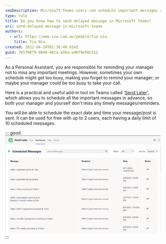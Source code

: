 ```yaml
---
seoDescription: Microsoft Teams users can schedule important messages and reminders with Send Later, a convenient add-in tool that allows for exact date and time control.
type: rule
title: Do you know how to send delayed message in Microsoft Teams?
uri: send-delayed-message-in-microsoft-teams
authors:
  - url: https://www.ssw.com.au/people/tia-niu
    title: Tia Niu
created: 2022-04-26T01:36:40.624Z
guid: 765f0879-9848-48ca-a50a-a4079e50c512
---
```


As a Personal Assistant, you are responsible for reminding your manager not to miss any important meetings. However, sometimes your own schedule might get too busy, making you forget to remind your manager; or maybe your manager could be too busy to take your call.

<!--endintro-->

Here is a practical and useful add-in tool on Teams called ‘[Send Later](https://sendlater.cemble.com/#)’, which allows you to schedule all the important messages in advance, so both your manager and yourself don't miss any timely messages/reminders.

You will be able to schedule the exact date and time your message/post is sent. It can be used for free with up to 2 users, each having a daily limit of 10 scheduled messages.

::: good
![Figure: Scheduled/sent messages using 'Send Later' add-in](send-later-message-example.png)
:::
